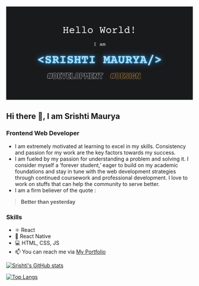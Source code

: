 ![Frontend Web Developer](https://github.com/srishti-maurya/srishti-maurya/blob/main/Srishti%20Maurya.png)
## Hi there 👋, I am Srishti Maurya
### Frontend Web Developer

- I am extremely motivated at learning to excel in my skills. Consistency and passion for my work are the key factors towards my success.
- I am fueled by my passion for understanding a problem and solving it. I consider myself a ‘forever student,’ eager to build on my academic foundations and stay in tune with the web development strategies through continued coursework and professional development.
I love to work on stuffs that can help the community to serve better.
- I am a firm believer of the quote :
> **Better than yesterday**



### Skills

- ⚛ React
- 📱 React Native
- 💻 HTML, CSS, JS
- 📫 You can reach me via [My Portfolio](https://srishti-maurya.netlify.app/)

[![Srishti's GitHub stats](https://github-readme-stats.vercel.app/api?username=srishti-maurya&count_private=true&show_icons=true&theme=react)](https://github.com/srishti-maurya/github-readme-stats)

[![Top Langs](https://github-readme-stats.vercel.app/api/top-langs/?username=srishti-maurya&layout=compact&theme=react)](https://github.com/srishti-maurya/github-readme-stats)
<!---
srishti-maurya/srishti-maurya is a ✨ special ✨ repository because its `README.md` (this file) appears on your GitHub profile.
You can click the Preview link to take a look at your changes.
--->

